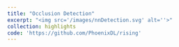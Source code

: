```yaml
---
title: "Occlusion Detection"
excerpt: "<img src='/images/nnDetection.svg' alt=''>"
collection: highlights
code: 'https://github.com/PhoenixDL/rising'
---
```

